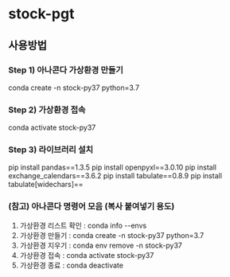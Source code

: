 # stock-pgt

## 사용방법

### Step 1) 아나콘다 가상환경 만들기

conda create -n stock-py37 python=3.7

### Step 2) 가상환경 접속

conda activate stock-py37


### Step 3) 라이브러리 설치

pip install pandas==1.3.5
pip install openpyxl==3.0.10
pip install exchange_calendars==3.6.2
pip install tabulate==0.8.9
pip install tabulate[widechars]==

### (참고) 아나콘다 명령어 모음 (복사 붙여넣기 용도)

1. 가상환경 리스트 확인 : conda info --envs
2. 가상환경 만들기     : conda create -n stock-py37 python=3.7
3. 가상환경 지우기     : conda env remove -n stock-py37
4. 가상환경 접속      : conda activate stock-py37
5. 가상환경 종료      : conda deactivate